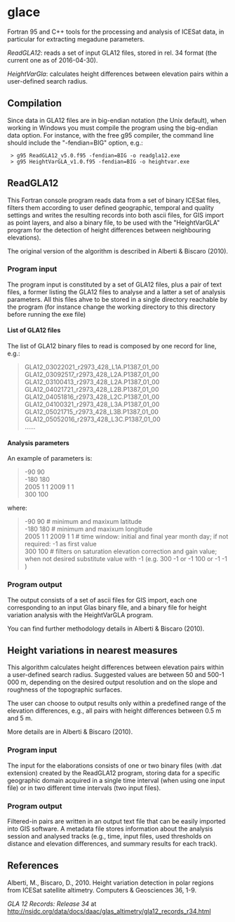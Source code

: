 # glace

Fortran 95 and C++ tools for the processing and analysis of ICESat data, in particular for extracting megadune parameters.

*ReadGLA12*: reads a set of input GLA12 files, stored in rel. 34 format (the current one as of 2016-04-30).

*HeightVarGla*: calculates height differences between elevation pairs within a user-defined search radius. 


## Compilation

Since data in GLA12 files are in big-endian notation (the Unix default), when working in Windows you must compile the program using the big-endian data option. 
For instance, with the free g95 compiler, the command line should include the "-fendian=BIG" option, e.g.: 

```
 > g95 ReadGLA12_v5.0.f95 -fendian=BIG -o readgla12.exe
 > g95 HeightVarGLA_v1.0.f95 -fendian=BIG -o heightvar.exe
```

## ReadGLA12

This Fortran console program reads data from a set of binary ICESat files, filters them according to user defined geographic, temporal and quality settings and writes the resulting records into both ascii files, for GIS import as point layers, and also a binary file, to be used with the "HeightVarGLA" program for the detection of height differences between neighbouring elevations).

The original version of the algorithm is described in Alberti & Biscaro (2010).

### Program input

The program input is constituted by a set of GLA12 files, plus a pair of text files, a former listing the GLA12 files to analyse and a latter a set of analysis parameters. All this files ahve to be stored in a single directory reachable by the program (for instance change the working directory to this directory before running the exe file)

#### List of GLA12 files

The list of GLA12 binary files to read is composed by one record for line, e.g.: 

> GLA12_03022021_r2973_428_L1A.P1387_01_00 
> GLA12_03092517_r2973_428_L2A.P1387_01_00 
> GLA12_03100413_r2973_428_L2A.P1387_01_00 
> GLA12_04021721_r2973_428_L2B.P1387_01_00 
> GLA12_04051816_r2973_428_L2C.P1387_01_00 
> GLA12_04100321_r2973_428_L3A.P1387_01_00 
> GLA12_05021715_r2973_428_L3B.P1387_01_00 
> GLA12_05052016_r2973_428_L3C.P1387_01_00  
> ......


#### Analysis parameters

An example of parameters is:

> -90 90  
> -180 180  
> 2005 1 1 2009 1 1  
> 300 100  

where: 

> -90 90 # minimum and maxixum latitude  
> -180 180 # minimum and maxixum longitude  
> 2005 1 1 2009 1 1 # time window: initial and final year month day; if not required: -1 as first value  
> 300 100 # filters on saturation elevation correction and gain value; when not desired substitute value with -1 (e.g. 300 -1 or -1 100 or -1 -1 )   


### Program output

The output consists of a set of ascii files for GIS import, each one corresponding to an input Glas binary file, and a binary file for height variation analysis with the HeightVarGLA program. 

You can find further methodology details in Alberti & Biscaro (2010).

## Height variations in nearest measures

This algorithm calculates height differences between elevation pairs within a user-defined search radius. Suggested values are between 50 and 500-1 000 m, depending on the desired output resolution and on the slope and roughness of the topographic surfaces.

The user can choose to output results only within a predefined range of the elevation differences, e.g., all pairs with height differences between 0.5 m and 5 m. 

More details are in Alberti & Biscaro (2010).

### Program input	
			
The input for the elaborations consists of one or two binary files (with .dat extension) created by the ReadGLA12 program, storing data for a specific geographic domain acquired in a single time interval (when using one input file) or in two different time intervals (two input files). 

### Program output	

Filtered-in pairs are written in an output text file that can be easily imported into GIS software. A metadata file stores information about the analysis session and analysed tracks (e.g., time, input files, used thresholds on distance and elevation differences, and summary results for each track). 

## References

Alberti, M., Biscaro, D., 2010. Height variation detection in polar regions from ICESat satellite altimetry. Computers & Geosciences 36, 1-9.

<i>GLA 12 Records: Release 34</i> at <a href="http://nsidc.org/data/docs/daac/glas_altimetry/gla12_records_r34.html">http://nsidc.org/data/docs/daac/glas_altimetry/gla12_records_r34.html</a>

